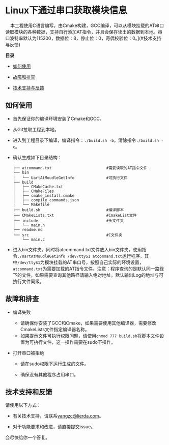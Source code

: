 # Linux下通过串口获取模块信息

    本工程使用C语言编写，由Cmake构建，GCC编译，可以从模块挂载的AT串口读取模块的各种数据，支持自行添加AT指令，并且会保存读出的数据到本地。串口波特率默认为115200，数据位：8，停止位：0，奇偶校验位：0。](#技术支持与反馈)

**目录**

- [如何使用](#如何使用)

- [故障和排查](#故障和排查)

- [技术支持与反馈](#技术支持与反馈)

## 如何使用

* 首先保证你的编译环境安装了Cmake和GCC。

* 从Git拉取工程到本地。

* 进入到工程目录下编译，编译指令：``./build.sh -b``，清除指令``./build.sh -c``。

* 确认生成如下目录结构：
  
      ├── atcommand.txt                        #需要读取的AT指令文件
      ├── bin
      │   └── UartAtMoudleGetInfo              #可执行文件
      ├── build
      │   ├── CMakeCache.txt
      │   ├── CMakeFiles
      │   ├── cmake_install.cmake
      │   ├── compile_commands.json
      │   └── Makefile
      ├── build.sh                             #编译脚本
      ├── CMakeLists.txt                       #CmakeList文件
      ├── include                              #头文件夹
      │   └── main.h                
      ├── readme.md
      └── src                                  #C文件夹
          └── main.c

* 进入bin文件夹，同时将atcommand.txt文件放入bin文件夹，使用指令``./UartAtMoudleGetInfo /dev/ttyS1 atcommand.txt``运行程序，其中``/dev/ttyS1``为模块挂载的AT串口号，按照自己实际的环境设置，``atcommand.txt``为需要加载的AT指令文件。注意：程序查询的是默认同一路径下的文件，如果需要查询其他路径请输入绝对地址。默认输出Log的地址与可执行文件同级。

## 故障和排查

* 编译失败
  
  * 请确保你安装了GCC和Cmake，如果需要使用其他编译器，需要修改CmakeLists文件指定编译器名称。
  * 如果提示文件可执行权限问题，请使用``chmod 777 build.sh``将脚本文件设置为可执行文件，这一操作需要在sudo下操作。

* 打开串口被拒绝
  
  * 请在sudo权限下运行生成的文件。
  
  * 确保没有其他程序占用串口。

## 技术支持和反馈

请使用以下方式：

- 有关技术支持，请联系[yangzc@lierda.com]()。

- 对于功能要求和改进，请直接提交issue。

会尽快给你一个答复。


